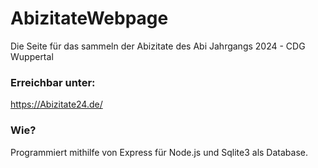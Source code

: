 # AbizitateWebpage
Die Seite für das sammeln der Abizitate des Abi Jahrgangs 2024 - CDG Wuppertal

### Erreichbar unter:
https://Abizitate24.de/

### Wie?
Programmiert mithilfe von Express für Node.js und Sqlite3 als Database.

